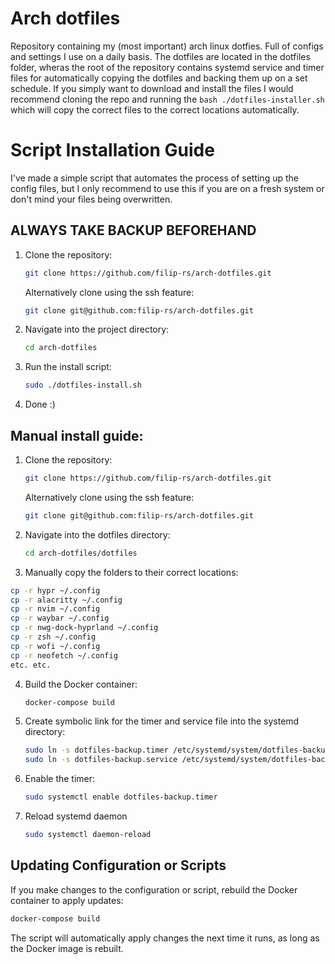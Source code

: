 # Arch dotfiles

Repository containing my (most important) arch linux dotfies. Full of configs and settings I use on a daily basis. The dotfiles are located in the dotfiles folder, wheras the root of the repository contains systemd service and timer files for automatically copying the dotfiles and backing them up on a set schedule. If you simply want to download and install the files I would recommend cloning the repo and running the `bash ./dotfiles-installer.sh` which will copy the correct files to the correct locations automatically.

# Script Installation Guide

I've made a simple script that automates the process of setting up the config files, but I only recommend to use this if you are on a fresh system or don't mind your files being overwritten.

## ALWAYS TAKE BACKUP BEFOREHAND

1. Clone the repository:

   ```bash
   git clone https://github.com/filip-rs/arch-dotfiles.git
   ```

   Alternatively clone using the ssh feature:

   ```bash
   git clone git@github.com:filip-rs/arch-dotfiles.git
   ```

2. Navigate into the project directory:

   ```bash
   cd arch-dotfiles
   ```

3. Run the install script:

   ```bash
   sudo ./dotfiles-install.sh
   ```

4. Done :)

## Manual install guide:

1. Clone the repository:

   ```bash
   git clone https://github.com/filip-rs/arch-dotfiles.git
   ```

   Alternatively clone using the ssh feature:

   ```bash
   git clone git@github.com:filip-rs/arch-dotfiles.git
   ```

2. Navigate into the dotfiles directory:

   ```bash
   cd arch-dotfiles/dotfiles
   ```

3. Manually copy the folders to their correct locations:

```bash
cp -r hypr ~/.config
cp -r alacritty ~/.config
cp -r nvim ~/.config
cp -r waybar ~/.config
cp -r nwg-dock-hyprland ~/.config
cp -r zsh ~/.config
cp -r wofi ~/.config
cp -r neofetch ~/.config
etc. etc.
```

4. Build the Docker container:

   ```bash
   docker-compose build
   ```

5. Create symbolic link for the timer and service file into the systemd directory:

   ```bash
   sudo ln -s dotfiles-backup.timer /etc/systemd/system/dotfiles-backup.timer
   sudo ln -s dotfiles-backup.service /etc/systemd/system/dotfiles-backup.service
   ```

6. Enable the timer:

   ```bash
   sudo systemctl enable dotfiles-backup.timer
   ```

7. Reload systemd daemon
   ```bash
   sudo systemctl daemon-reload
   ```

## Updating Configuration or Scripts

If you make changes to the configuration or script, rebuild the Docker container to apply updates:

```bash
docker-compose build
```

The script will automatically apply changes the next time it runs, as long as the Docker image is rebuilt.
